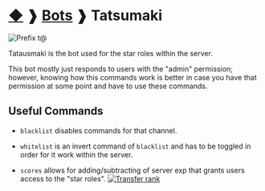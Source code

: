 # [◆](/../../) ❱ [Bots](/Bots) ❱ Tatsumaki

![Prefix t@](https://img.shields.io/badge/PFX-t@-black?style=flat-square)

Tatausmaki is the bot used for the star roles within the server.

This bot mostly just responds to users with the "admin" permission; however, knowing how this commands work is better in case you have that permission at some point and have to use these commands.

## Useful Commands

- `blacklist` disables commands for that channel.

- `whitelist` is an invert command of `blacklist` and has to be toggled in order for it work within the server.

- `scores` allows for adding/subtracting of server exp that grants users access to the "star roles". [![Transfer rank](https://img.shields.io/badge/Transfer_Rank-informational?logo=lastpass)](/Other/TransferRank.md) 

<!-- TAGS --> <!-- tatsu scores whitelist blacklist -->
